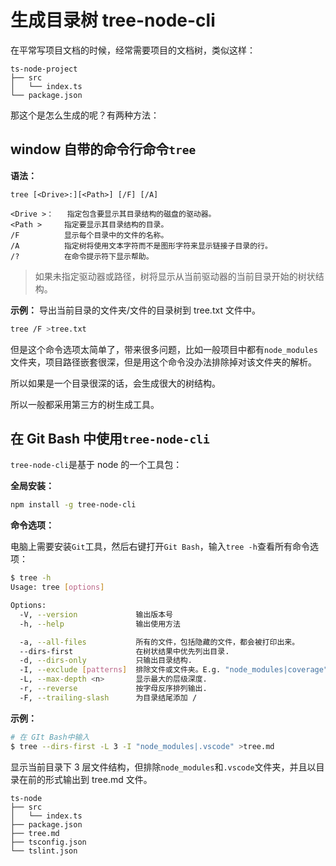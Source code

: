 # 生成目录树 tree-node-cli

在平常写项目文档的时候，经常需要项目的文档树，类似这样：

```
ts-node-project
├── src
│   └── index.ts
└── package.json
```

那这个是怎么生成的呢？有两种方法：

## window 自带的命令行命令`tree`

**语法：**

```
tree [<Drive>:][<Path>] [/F] [/A]

<Drive >：	指定包含要显示其目录结构的磁盘的驱动器。
<Path >	    指定要显示其目录结构的目录。
/F	        显示每个目录中的文件的名称。
/A	        指定树将使用文本字符而不是图形字符来显示链接子目录的行。
/?	        在命令提示符下显示帮助。
```

> 如果未指定驱动器或路径，树将显示从当前驱动器的当前目录开始的树状结构。

**示例：**
导出当前目录的文件夹/文件的目录树到 tree.txt 文件中。

```bash
tree /F >tree.txt
```

但是这个命令选项太简单了，带来很多问题，比如一般项目中都有`node_modules`文件夹，项目路径嵌套很深，但是用这个命令没办法排除掉对该文件夹的解析。

所以如果是一个目录很深的话，会生成很大的树结构。

所以一般都采用第三方的树生成工具。

## 在 Git Bash 中使用`tree-node-cli`

`tree-node-cli`是基于 node 的一个工具包：

**全局安装：**

```bash
npm install -g tree-node-cli
```

**命令选项：**

电脑上需要安装`Git`工具，然后右键打开`Git Bash`，输入`tree -h`查看所有命令选项：

```bash
$ tree -h
Usage: tree [options]

Options:
  -V, --version             输出版本号
  -h, --help                输出使用方法

  -a, --all-files           所有的文件，包括隐藏的文件，都会被打印出来。
  --dirs-first              在树状结果中优先列出目录.
  -d, --dirs-only           只输出目录结构.
  -I, --exclude [patterns]  排除文件或文件夹。E.g. "node_modules|coverage".
  -L, --max-depth <n>       显示最大的层级深度.
  -r, --reverse             按字母反序排列输出.
  -F, --trailing-slash      为目录结尾添加 /
```

**示例：**

```bash
# 在 GIt Bash中输入
$ tree --dirs-first -L 3 -I "node_modules|.vscode" >tree.md
```

显示当前目录下 3 层文件结构，但排除`node_modules`和`.vscode`文件夹，并且以目录在前的形式输出到 tree.md 文件。

```
ts-node
├── src
│   └── index.ts
├── package.json
├── tree.md
├── tsconfig.json
└── tslint.json
```
